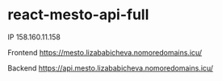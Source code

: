 # react-mesto-api-full

IP 158.160.11.158

Frontend https://mesto.lizababicheva.nomoredomains.icu/

Backend https://api.mesto.lizababicheva.nomoredomains.icu/
